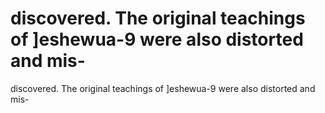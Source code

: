 # discovered. The original teachings of ]eshewua-9 were also distorted and mis-

discovered. The original teachings of ]eshewua-9 were also distorted and mis-